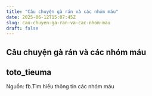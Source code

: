 ```yaml
---
title: "Câu chuyện gà rán và các nhóm máu"
date: 2025-06-12T15:07:45Z
slug: cau-chuyen-ga-ran-va-cac-nhom-mau
draft: false
---
```


## Câu chuyện gà rán và các nhóm máu

## toto_tieuma

Nguồn: fb.Tìm hiểu thông tin các nhóm máu